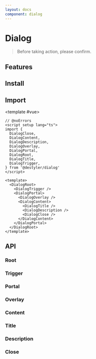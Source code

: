 ```yaml
---
layout: docs
component: dialog
---
```


# Dialog

> Before taking action, please confirm.

<Preview name="dialogs" />

## Features

<Features :lists="[
'Supports modal and non-modal modes.',
'Focus is automatically trapped when modal.',
'Can be controlled or uncontrolled.',
'Manages screen reader announcements with Title and Description components.',
'Esc closes the component automatically.'
]" />

## Install

<CodeGroupPackage name="@destyler/dialog" />

## Import

<CodePreview :tabs="[
  {value: 'vue', label: 'index.vue', icon: 'vscode-icons:file-type-vue'}
]">

<template #vue>

```vue twoslash
// @noErrors
<script setup lang="ts">
import {
  DialogClose,
  DialogContent,
  DialogDescription,
  DialogOverlay,
  DialogPortal,
  DialogRoot,
  DialogTitle,
  DialogTrigger,
} from '@destyler/dialog'
</script>

<template>
  <DialogRoot>
    <DialogTrigger />
    <DialogPortal>
      <DialogOverlay />
      <DialogContent>
        <DialogTitle />
        <DialogDescription />
        <DialogClose />
      </DialogContent>
    </DialogPortal>
  </DialogRoot>
</template>
```

</template>

</CodePreview>

## API

### Root

<!--@include: ../../packages/components/dialog/.docs/root.md-->

### Trigger

<!--@include: ../../packages/components/dialog/.docs/trigger.md-->

<Attribute
  :value="[
    {
      name: '[data-state]',
      value:`\'open\' \| \'closed\'`
    },
  ]"
/>

### Portal

<!--@include: ../../packages/components/dialog/.docs/portal.md-->

### Overlay

<!--@include: ../../packages/components/dialog/.docs/overlay.md-->

<Attribute
  :value="[
    {
      name: '[data-state]',
      value:`\'open\' \| \'closed\'`
    },
  ]"
/>

### Content

<!--@include: ../../packages/components/dialog/.docs/content.md-->

<Attribute
  :value="[
    {
      name: '[data-state]',
      value:`\'open\' \| \'closed\'`
    },
  ]"
/>

### Title

<!--@include: ../../packages/components/dialog/.docs/title.md-->

### Description

<!--@include: ../../packages/components/dialog/.docs/description.md-->

### Close

<!--@include: ../../packages/components/dialog/.docs/close.md-->
